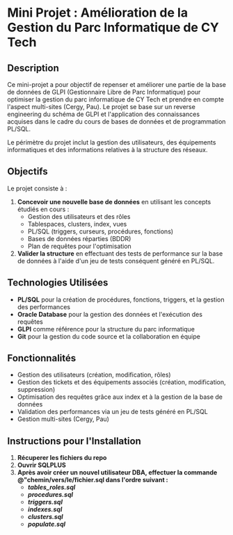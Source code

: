 # Mini Projet : Amélioration de la Gestion du Parc Informatique de CY Tech

## Description

Ce mini-projet a pour objectif de repenser et améliorer une partie de la base de données de GLPI (Gestionnaire Libre de Parc Informatique) pour optimiser la gestion du parc informatique de CY Tech et prendre en compte l'aspect multi-sites (Cergy, Pau). Le projet se base sur un reverse engineering du schéma de GLPI et l'application des connaissances acquises dans le cadre du cours de bases de données et de programmation PL/SQL.

Le périmètre du projet inclut la gestion des utilisateurs, des équipements informatiques et des informations relatives à la structure des réseaux.

## Objectifs

Le projet consiste à :
1. **Concevoir une nouvelle base de données** en utilisant les concepts étudiés en cours :
   - Gestion des utilisateurs et des rôles
   - Tablespaces, clusters, index, vues
   - PL/SQL (triggers, curseurs, procédures, fonctions)
   - Bases de données réparties (BDDR)
   - Plan de requêtes pour l'optimisation
2. **Valider la structure** en effectuant des tests de performance sur la base de données à l'aide d'un jeu de tests conséquent généré en PL/SQL.

## Technologies Utilisées

- **PL/SQL** pour la création de procédures, fonctions, triggers, et la gestion des performances
- **Oracle Database** pour la gestion des données et l'exécution des requêtes
- **GLPI** comme référence pour la structure du parc informatique
- **Git** pour la gestion du code source et la collaboration en équipe

## Fonctionnalités

- Gestion des utilisateurs (création, modification, rôles)
- Gestion des tickets et des équipements associés (création, modification, suppression)
- Optimisation des requêtes grâce aux index et à la gestion de la base de données
- Validation des performances via un jeu de tests généré en PL/SQL
- Gestion multi-sites (Cergy, Pau)

## Instructions pour l'Installation

1. **Récuperer les fichiers du repo**
2. **Ouvrir SQLPLUS**
3. **Après avoir créer un nouvel utilisateur DBA, effectuer la commande @"chemin/vers/le/fichier.sql dans l'ordre suivant :**
   - ***tables_roles.sql***
   - ***procedures.sql***
   - ***triggers.sql***
   - ***indexes.sql***
   - ***clusters.sql***
   - ***populate.sql***
